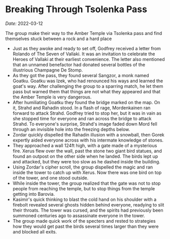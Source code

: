 # Breaking Through Tsolenka Pass

*Date:* 2022-03-12

The group make their way to the Amber Temple via Tsolenka pass and find themselves stuck between a rock and a hard place

* Just as they awoke and ready to set off, Godfrey received a letter from Rolando of The Seven of Vallaki. It was an invitation to celebrate the Heroes of Vallaki at their earliest convenience. The letter also mentioned that an unnamed benefactor had donated several bottles of the illustrious Champagne De Stomp.
* As they got the pass, they found several Sangzor, a monk named Goatku. Goatku was Izek, who had renounced his ways and learned the goat's way. After challenging the group to a sparring match, he let them pass but warned them that things are not what they appeared and that the Amber Temple is very dangerous.
* After humiliating Goatku they found the bridge marked on the map. On it, Strahd and Rahadin stood. In a flash of rage, Mordenkainen ran forward to attack Strahd. Godfrey tried to stop her, but it was in vain as she stopped time for everyone and ran across the bridge to attack Strahd. To everyone's surprise, Strahd's image faded down Mord fell through an invisible hole into the freezing depths below.
* Zordar quickly dispelled the Rahadin illusion with a snowball, then Gorek expertly aided everyone across with his intermate knowledge of stones.
* They approached a wall 124ft high, with a gate made of a mysterious fire. Xerus flew over the wall, past the stone two giant bird statues, and found an outpost on the other side when he landed. The birds lept up and attacked, but they were too slow as he dashed inside the building.
* Using Zordar's cipher scroll, the group dispelled the magic and ran inside the tower to catch up with Xerus. Now there was one bird on top of the tower, and one stood outside.
* While inside the tower, the group realized that the gate was not to stop people from reaching the temple, but to stop things from the temple getting into Barovia.
* Kasimir's quick thinking to blast the cold hand on his shoulder with a firebolt revealed several ghosts hidden behind everyone, readying to slit their throats. The tower was cursed, and the spirits had previously been summoned centuries ago to assassinate everyone in the tower.
* The group made quick work of the specters and rested to strategies how they would get past the birds several times larger than they were and blocked all exits.